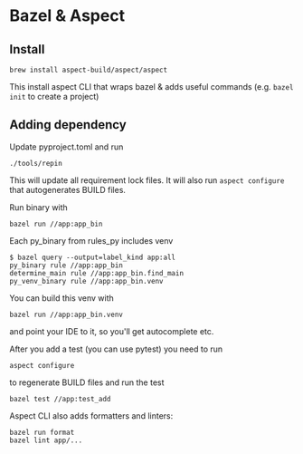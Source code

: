 # Bazel & Aspect

## Install
```shell
brew install aspect-build/aspect/aspect
```

This install aspect CLI that wraps bazel & adds useful commands (e.g. `bazel init` to create a project) 

## Adding dependency
Update pyproject.toml and run

```shell
./tools/repin
```

This will update all requirement lock files.
It will also run `aspect configure` that autogenerates BUILD files.

Run binary with 
```
bazel run //app:app_bin
```

Each py_binary from rules_py includes venv
```shell
$ bazel query --output=label_kind app:all
py_binary rule //app:app_bin
determine_main rule //app:app_bin.find_main
py_venv_binary rule //app:app_bin.venv
```

You can build this venv with
```shell
bazel run //app:app_bin.venv
```

and point your IDE to it, so you'll get autocomplete etc.

After you add a test (you can use pytest) you need to run
```shell
aspect configure
```

to regenerate BUILD files and run the test

```shell
bazel test //app:test_add
```

Aspect CLI also adds formatters and linters:
```shell
bazel run format
bazel lint app/...
```